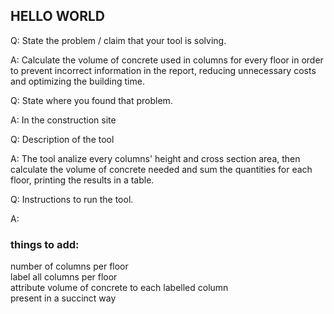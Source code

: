 ## HELLO WORLD

Q: State the problem / claim that your tool is solving.

A: Calculate the volume of concrete used in columns for every floor in order to prevent incorrect information in the report, reducing unnecessary costs and optimizing the building time.

Q: State where you found that problem.

A: In the construction site

Q: Description of the tool

A: The tool analize every columns' height and cross section area, then calculate the volume of concrete needed and sum the quantities for each floor, printing the results in a table.

Q: Instructions to run the tool.

A: 


### things to add:

number of columns per floor\
label all columns per floor\
attribute volume of concrete to each labelled column\
present in a succinct way
